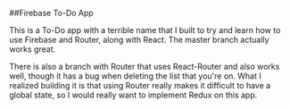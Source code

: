 ##Firebase To-Do App

This is a To-Do app with a terrible name that I built to try and learn how to use Firebase and Router, along with React.  The master branch actually works great.

There is also a branch with Router that uses React-Router and also works well, though it has a bug when deleting the list that you're on.  What I realized building it is that using Router really makes it difficult to have a global state, so I would really want to implement Redux on this app.  

